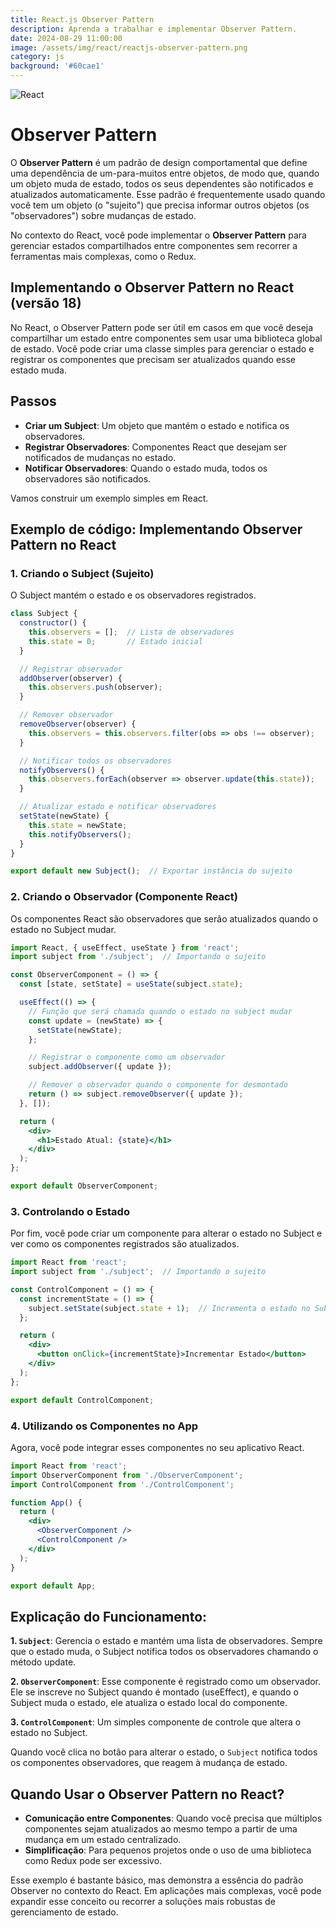 ```yaml
---
title: React.js Observer Pattern
description: Aprenda a trabalhar e implementar Observer Pattern.
date: 2024-08-29 11:00:00
image: /assets/img/react/reactjs-observer-pattern.png
category: js
background: '#60cae1'
---
```


![React](../assets/img/react/reactjs-observer-pattern.png)

# Observer Pattern
O **Observer Pattern** é um padrão de design comportamental que define uma dependência de um-para-muitos entre objetos, de modo que, quando um objeto muda de estado, todos os seus dependentes são notificados e atualizados automaticamente. Esse padrão é frequentemente usado quando você tem um objeto (o "sujeito") que precisa informar outros objetos (os "observadores") sobre mudanças de estado.

No contexto do React, você pode implementar o **Observer Pattern** para gerenciar estados compartilhados entre componentes sem recorrer a ferramentas mais complexas, como o Redux.

## Implementando o Observer Pattern no React (versão 18)
No React, o Observer Pattern pode ser útil em casos em que você deseja compartilhar um estado entre componentes sem usar uma biblioteca global de estado. Você pode criar uma classe simples para gerenciar o estado e registrar os componentes que precisam ser atualizados quando esse estado muda.

## Passos
- **Criar um Subject**: Um objeto que mantém o estado e notifica os observadores.
- **Registrar Observadores**: Componentes React que desejam ser notificados de mudanças no estado.
- **Notificar Observadores**: Quando o estado muda, todos os observadores são notificados.

Vamos construir um exemplo simples em React.

## Exemplo de código: Implementando Observer Pattern no React

### 1. Criando o Subject (Sujeito)

O Subject mantém o estado e os observadores registrados.
```jsx
class Subject {
  constructor() {
    this.observers = [];  // Lista de observadores
    this.state = 0;       // Estado inicial
  }

  // Registrar observador
  addObserver(observer) {
    this.observers.push(observer);
  }

  // Remover observador
  removeObserver(observer) {
    this.observers = this.observers.filter(obs => obs !== observer);
  }

  // Notificar todos os observadores
  notifyObservers() {
    this.observers.forEach(observer => observer.update(this.state));
  }

  // Atualizar estado e notificar observadores
  setState(newState) {
    this.state = newState;
    this.notifyObservers();
  }
}

export default new Subject();  // Exportar instância do sujeito
```

### 2. Criando o Observador (Componente React)
Os componentes React são observadores que serão atualizados quando o estado no Subject mudar.

```jsx
import React, { useEffect, useState } from 'react';
import subject from './subject';  // Importando o sujeito

const ObserverComponent = () => {
  const [state, setState] = useState(subject.state);

  useEffect(() => {
    // Função que será chamada quando o estado no subject mudar
    const update = (newState) => {
      setState(newState);
    };

    // Registrar o componente como um observador
    subject.addObserver({ update });

    // Remover o observador quando o componente for desmontado
    return () => subject.removeObserver({ update });
  }, []);

  return (
    <div>
      <h1>Estado Atual: {state}</h1>
    </div>
  );
};

export default ObserverComponent;
```

### 3. Controlando o Estado

Por fim, você pode criar um componente para alterar o estado no Subject e ver como os componentes registrados são atualizados.

```jsx
import React from 'react';
import subject from './subject';  // Importando o sujeito

const ControlComponent = () => {
  const incrementState = () => {
    subject.setState(subject.state + 1);  // Incrementa o estado no Subject
  };

  return (
    <div>
      <button onClick={incrementState}>Incrementar Estado</button>
    </div>
  );
};

export default ControlComponent;
```

### 4. Utilizando os Componentes no App
Agora, você pode integrar esses componentes no seu aplicativo React.
```jsx
import React from 'react';
import ObserverComponent from './ObserverComponent';
import ControlComponent from './ControlComponent';

function App() {
  return (
    <div>
      <ObserverComponent />
      <ControlComponent />
    </div>
  );
}

export default App;
```

## Explicação do Funcionamento:
**1. `Subject`**: Gerencia o estado e mantém uma lista de observadores. Sempre que o estado muda, o Subject notifica todos os observadores chamando o método update.

**2. `ObserverComponent`**: Esse componente é registrado como um observador. Ele se inscreve no Subject quando é montado (useEffect), e quando o Subject muda o estado, ele atualiza o estado local do componente.

**3. `ControlComponent`**: Um simples componente de controle que altera o estado no Subject.

Quando você clica no botão para alterar o estado, o `Subject` notifica todos os componentes observadores, que reagem à mudança de estado.

## Quando Usar o Observer Pattern no React?

- **Comunicação entre Componentes**: Quando você precisa que múltiplos componentes sejam atualizados ao mesmo tempo a partir de uma mudança em um estado centralizado.
- **Simplificação**: Para pequenos projetos onde o uso de uma biblioteca como Redux pode ser excessivo.

Esse exemplo é bastante básico, mas demonstra a essência do padrão Observer no contexto do React. Em aplicações mais complexas, você pode expandir esse conceito ou recorrer a soluções mais robustas de gerenciamento de estado.
